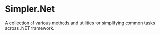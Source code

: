Simpler.Net
===========

A collection of various methods and utilities for simplifying common tasks across .NET framework.
